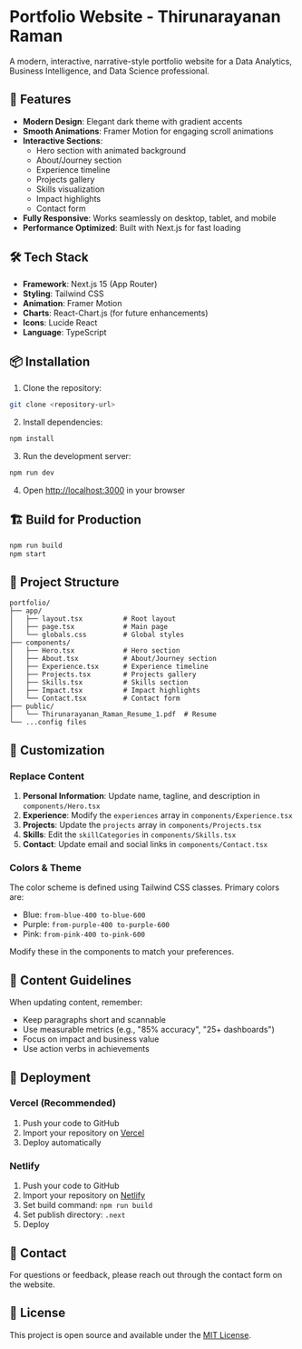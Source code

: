 # Portfolio Website - Thirunarayanan Raman

A modern, interactive, narrative-style portfolio website for a Data Analytics, Business Intelligence, and Data Science professional.

## 🚀 Features

- **Modern Design**: Elegant dark theme with gradient accents
- **Smooth Animations**: Framer Motion for engaging scroll animations
- **Interactive Sections**: 
  - Hero section with animated background
  - About/Journey section
  - Experience timeline
  - Projects gallery
  - Skills visualization
  - Impact highlights
  - Contact form
- **Fully Responsive**: Works seamlessly on desktop, tablet, and mobile
- **Performance Optimized**: Built with Next.js for fast loading

## 🛠️ Tech Stack

- **Framework**: Next.js 15 (App Router)
- **Styling**: Tailwind CSS
- **Animation**: Framer Motion
- **Charts**: React-Chart.js (for future enhancements)
- **Icons**: Lucide React
- **Language**: TypeScript

## 📦 Installation

1. Clone the repository:
```bash
git clone <repository-url>
```

2. Install dependencies:
```bash
npm install
```

3. Run the development server:
```bash
npm run dev
```

4. Open [http://localhost:3000](http://localhost:3000) in your browser

## 🏗️ Build for Production

```bash
npm run build
npm start
```

## 📁 Project Structure

```
portfolio/
├── app/
│   ├── layout.tsx          # Root layout
│   ├── page.tsx            # Main page
│   └── globals.css         # Global styles
├── components/
│   ├── Hero.tsx            # Hero section
│   ├── About.tsx           # About/Journey section
│   ├── Experience.tsx      # Experience timeline
│   ├── Projects.tsx        # Projects gallery
│   ├── Skills.tsx          # Skills section
│   ├── Impact.tsx          # Impact highlights
│   └── Contact.tsx         # Contact form
├── public/
│   └── Thirunarayanan_Raman_Resume_1.pdf  # Resume
└── ...config files
```

## 🎨 Customization

### Replace Content

1. **Personal Information**: Update name, tagline, and description in `components/Hero.tsx`
2. **Experience**: Modify the `experiences` array in `components/Experience.tsx`
3. **Projects**: Update the `projects` array in `components/Projects.tsx`
4. **Skills**: Edit the `skillCategories` in `components/Skills.tsx`
5. **Contact**: Update email and social links in `components/Contact.tsx`

### Colors & Theme

The color scheme is defined using Tailwind CSS classes. Primary colors are:
- Blue: `from-blue-400 to-blue-600`
- Purple: `from-purple-400 to-purple-600`
- Pink: `from-pink-400 to-pink-600`

Modify these in the components to match your preferences.

## 📝 Content Guidelines

When updating content, remember:
- Keep paragraphs short and scannable
- Use measurable metrics (e.g., "85% accuracy", "25+ dashboards")
- Focus on impact and business value
- Use action verbs in achievements

## 🚀 Deployment

### Vercel (Recommended)

1. Push your code to GitHub
2. Import your repository on [Vercel](https://vercel.com)
3. Deploy automatically

### Netlify

1. Push your code to GitHub
2. Import your repository on [Netlify](https://www.netlify.com)
3. Set build command: `npm run build`
4. Set publish directory: `.next`
5. Deploy

## 📧 Contact

For questions or feedback, please reach out through the contact form on the website.

## 📄 License

This project is open source and available under the [MIT License](LICENSE).

